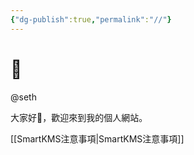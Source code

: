 ```yaml
---
{"dg-publish":true,"permalink":"//"}
---
```


# 🌲

@seth

大家好👋，歡迎來到我的個人網站。

[[SmartKMS注意事項\|SmartKMS注意事項]]
